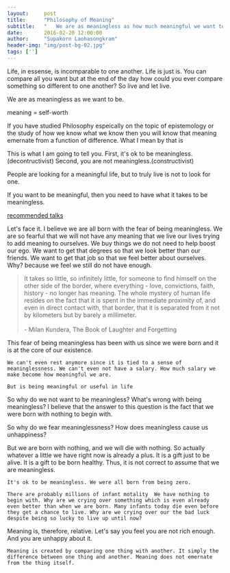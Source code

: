 ```yaml
---
layout:     post
title:      "Philosophy of Meaning"
subtitle:   "	We are as meaningless as how much meaningful we want to be. Thus, to find true happiness is not to look for meaning, but to stop looking for one."
date:       2016-02-20 12:00:00
author:     "Supakorn Laohasongkram"
header-img: "img/post-bg-02.jpg"
tags: ['']
---
```

<!-- 
<p>
	One of the worst fear of our lives is that we become meaningless. Whether this would be meaningless to oneself, meaningless to others, or meaningless to the world. Meaningless comes in various forms. The feeling of being useless, which is most evident in today society where everything is about productivity, to a feeling of inadequency. At True Happiness, this is an important concept to understand as often times meaning, we, humans, equate our self-worth with our meaning. So let's dig a little deeper on this subject of meaninglessness to see where we could find True Happiness in this.
</p>

<img src="/img/stick.jpg">

<p>One of the most reowned Theravada Buddhist Monk in Thailand, "Ajahn Chah," once asked his disciples if a wooden stick--just like the one in the picture above--is long or short. Some answered, "It is long." Some answered, "It is short." But Ajahn Chah's answer was not what one would unexpected. His answer is that the stick is neither long nor short. It is only long if we want it to be short. And it is short only if you want it to be long. The wooden stick is neither short or long. It is what it is. Only our want make it so.</p>

<p>Similarly, our life is the same as that wooden stick. <strong>We are as meaningless as how much meaningful we want to be.</strong> A rich person who want to be richer always feels he or she is not meaningful enough. So in a sense, he is "poor." A poor person who feels that he or she have all that he or she ever wants is in way "rich." It all depends on your want. If you want to be richer then immediately you are "poor." If you feel you already have more than you want then at that very moment you are "rich."

<blockquote>We are as meaningless as how much meaningful we want to be.</blockquote>

<p><strong>The moment you want to be more meaningful is the moment that you have become meaningless.</strong> Because those who feels they are already meaningful has no need to search for more meaning in their life. They are already happy and satisfied with life. They have finished looking for more meaning to fill the void of their meaninglessness.</p>

<p>Thus, to find true happiness is not to look for more meaning, but to stop looking for one.</p>

<h2 class="section-heading">What to take away</h2>
<blockquote>
	We are as meaningless as how much meaningful we want to be. Thus, to find true happiness is not to look for meaning, but to stop looking for one.
</blockquote> -->

<p>Life, in essense, is incomparable to one another. Life is just is. You can compare all you want but at the end of the day how could you ever compare something so different to one another? So live and let live.</p>

We are as meaningless as we want to be. 


<p>meaning = self-worth</p>

<p>If you have studied Philosophy espeically on the topic of epistemology or the study of how we know what we know then you will know that meaning emernate from a function of difference. What I mean by that is </p>

<p>This is what I am going to tell you. First, it's ok to be meaningless.(decontructivist) Second, you are not meaningless.(constructivist)</p>

<p>People are looking for a meaningful life, but to truly live is not to look for one.</p>


<p>If you want to be meaningful, then you need to have what it takes to be meaningless.</p>

<a href="http://seattleinsight.org/Talks/BrowseTalks/DharmaTalk/tabid/90/TalkID/375/Default.aspx">recommended talks</a>



<p> 
	Let's face it. I believe we are all born with the fear of being meaningless. We are so fearful that we will not have any meaning that we live our lives trying to add meaning to ourselves. We buy things we do not need to help boost our ego. We want to get that degrees so that we look better than our friends. We want to get that job so that we feel better about ourselves. Why? because we feel we still do not have enough.
</p>

<blockquote>It takes so little, so infinitely little, for someone to find himself on the other side of the border, where everything - love, convictions, faith, history - no longer has meaning. The whole mystery of human life resides on the fact that it is spent in the immediate proximity of, and even in direct contact with, that border, that it is separated from it not by kilometers but by barely a millimeter.<br><br>- Milan Kundera, The Book of Laughter and Forgetting</blockquote>

<p>
This fear of being meaningless has been with us since we were born and it is at the core of our existence.

	We can't even rest anymore since it is tied to a sense of meaninglessness. We can't even not have a salary. How much salary we make become how meaningful we are.

	But is being meaningful or useful in life
</p>


So why do we not want to be meaningless? What's wrong with being meaningless? I believe that the answer to this question is the fact that we were born with nothing to begin with.

So why do we fear meaninglessness?
How does meaningless cause us unhappiness?


<p>
	But we are born with nothing, and we will die with nothing. So actually whatever a little we have right now is already a plus. It is a gift just to be alive. It is a gift to be born healthy. Thus, it is not correct to assume that we are meaningless.

	It's ok to be meaningless. We were all born from being zero. 

	There are probably millions of infant motality  We have nothing to begin with. Why are we crying over something which is even already even better than when we are born. Many infants today die even before they get a chance to live. Why are we crying over our the bad luck despite being so lucky to live up until now?
</p>

<p>
	Meaning is, therefore, relative. Let's say you feel you are not rich enough. And you are unhappy about it. 

	Meaning is created by comparing one thing with another. It simply the difference between one thing and another. Meaning does not emernate from the thing itself. 
</p>
